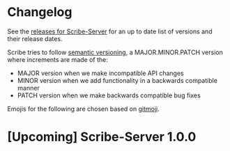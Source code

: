 # Changelog

See the [releases for Scribe-Server](https://github.com/scribe-org/Scribe-Server/releases) for an up to date list of versions and their release dates.

Scribe tries to follow [semantic versioning](https://semver.org/), a MAJOR.MINOR.PATCH version where increments are made of the:

- MAJOR version when we make incompatible API changes
- MINOR version when we add functionality in a backwards compatible manner
- PATCH version when we make backwards compatible bug fixes

Emojis for the following are chosen based on [gitmoji](https://gitmoji.dev/).

# [Upcoming] Scribe-Server 1.0.0

